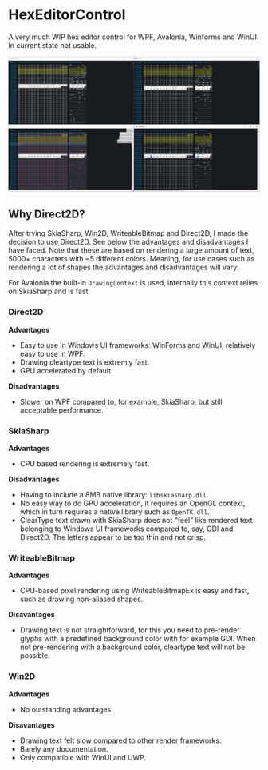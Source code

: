 # HexEditorControl

A very much WIP hex editor control for WPF, Avalonia, Winforms and WinUI. In current state not usable.

![](./art/example.png)

## Why Direct2D?

After trying SkiaSharp, Win2D, WriteableBitmap and Direct2D, I made the decision to use Direct2D. See below the advantages and disadvantages I have faced. Note that these are based on rendering a large amount of text, 5000+ characters with ~5 different colors. Meaning, for use cases such as rendering a lot of shapes the advantages and disadvantages will vary.

For Avalonia the built-in `DrawingContext` is used, internally this context relies on SkiaSharp and is fast.

### Direct2D

**Advantages**
 - Easy to use in Windows UI frameworks: WinForms and WinUI, relatively easy to use in WPF.
 - Drawing cleartype text is extremly fast.
 - GPU accelerated by default.

**Disadvantages**
 - Slower on WPF compared to, for example, SkiaSharp, but still acceptable performance.

### SkiaSharp
**Advantages**
 - CPU based rendering is extremely fast.

**Disadvantages**
 - Having to include a 8MB native library: `libskiasharp.dll`.
 - No easy way to do GPU acceleration, it requires an OpenGL context, which in turn requires a native library such as `OpenTK.dll`.
 - ClearType text drawn with SkiaSharp does not "feel" like rendered text belonging to Windows UI frameworks compared to, say, GDI and Direct2D. The letters appear to be too thin and not crisp.

### WriteableBitmap

**Advantages**
 - CPU-based pixel rendering using WriteableBitmapEx is easy and fast, such as drawing non-aliased shapes.

**Disavantages**
  - Drawing text is not straightforward, for this you need to pre-render glyphs with a predefined background color with for example GDI. When not pre-rendering with a background color, cleartype text will not be possible.

### Win2D
**Advantages**
 - No outstanding advantages.

**Disavantages**
 - Drawing text felt slow compared to other render frameworks.
 - Barely any documentation.
 - Only compatible with WinUI and UWP.
